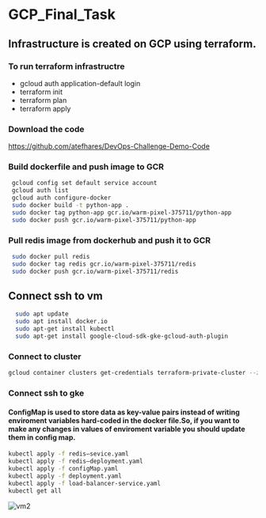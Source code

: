 # GCP_Final_Task

##  Infrastructure is created on GCP using terraform.
### To run terraform infrastructre 
- gcloud auth application-default login
- terraform init
- terraform plan
- terraform apply
### Download the code 
https://github.com/atefhares/DevOps-Challenge-Demo-Code

### Build dockerfile and push image to GCR 
```bash
 gcloud config set default service account
 gcloud auth list
 gcloud auth configure-docker
 sudo docker build -t python-app .
 sudo docker tag python-app gcr.io/warm-pixel-375711/python-app 
 sudo docker push gcr.io/warm-pixel-375711/python-app 
```
### Pull redis image from dockerhub and push it to GCR
```bash
 sudo docker pull redis
 sudo docker tag redis gcr.io/warm-pixel-375711/redis
 sudo docker push gcr.io/warm-pixel-375711/redis
 ```
## Connect ssh to vm 
```bash
  sudo apt update
  sudo apt install docker.io
  sudo apt-get install kubectl
  sudo apt-get install google-cloud-sdk-gke-gcloud-auth-plugin
```
### Connect to cluster
```bash
gcloud container clusters get-credentials terraform-private-cluster --zone us-central1-a --project warm-pixel-375711
```

### Connect ssh to gke 
#### ConfigMap is used to store data as key-value pairs instead of writing enviroment variables hard-coded in the docker file.So, if you want to make any changes in values of enviroment variable you should update them in config map.
```bash
kubectl apply -f redis–sevice.yaml
kubectl apply -f redis–deployment.yaml
kubectl apply -f configMap.yaml
kubectl apply -f deployment.yaml
kubectl apply -f load-balancer-service.yaml
kubectl get all

```

![vm2](https://user-images.githubusercontent.com/63955669/217813564-abe24064-299a-452f-96bd-9f877b222015.png)



